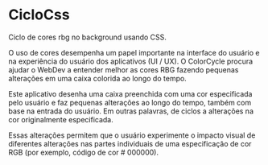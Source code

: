 # CicloCss
Ciclo de cores rbg no background usando CSS. 

O uso de cores desempenha um papel importante na interface do usuário e na experiência do usuário dos aplicativos (UI / UX). 
O ColorCycle procura ajudar o WebDev a entender melhor as cores RBG fazendo pequenas alterações em uma caixa colorida ao longo do tempo.

Este aplicativo desenha uma caixa preenchida com uma cor especificada pelo usuário e faz pequenas alterações ao longo do tempo, também com base na entrada do usuário. Em outras palavras, de ciclos a alterações na cor originalmente especificada. 

Essas alterações permitem que o usuário experimente o impacto visual de diferentes alterações nas partes individuais de uma especificação de cor RGB (por exemplo, código de cor # 000000).
